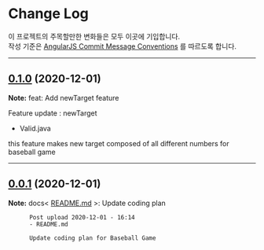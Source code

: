 # Change Log

이 프로젝트의 주목할만한 변화들은 모두 이곳에 기입합니다.  
작성 기준은 [AngularJS Commit Message Conventions](https://gist.github.com/stephenparish/9941e89d80e2bc58a153) 를 따르도록 합니다.  


---
## [0.1.0](https://github.com/weirdbb91/java-baseball-precourse/commit/3c27fe98828c7832296f55dad6062e47569a7444) (2020-12-01)

**Note:** feat<Valid>: Add newTarget feature

Feature update : newTarget
- Valid.java

this feature makes new target composed of all different numbers for baseball game

---
## [0.0.1](https://github.com/weirdbb91/java-baseball-precourse/commit/83a7c97f3a7783afe0a20f9bd374788b28ebc3c4) (2020-12-01)

**Note:** docs< [README.md](https://github.com/weirdbb91/java-baseball-precourse/commit/2f9512d798f91eb7733ea6a0618f9a2a6f6d5598#diff-b335630551682c19a781afebcf4d07bf978fb1f8ac04c6bf87428ed5106870f5) >: Update coding plan

          Post upload 2020-12-01 - 16:14
          - README.md
          
          Update coding plan for Baseball Game